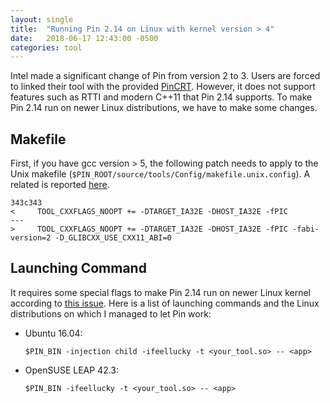 ```yaml
---
layout: single
title:  "Running Pin 2.14 on Linux with kernel version > 4"
date:   2018-06-17 12:43:00 -0500
categories: tool
---
```

Intel made a significant change of Pin from version 2 to 3. Users are forced to linked their tool with the provided [PinCRT][CRT]. However, it does not support features such as RTTI and modern C++11 that Pin 2.14 supports. To make Pin 2.14 run on newer Linux distributions, we have to make some changes.

## Makefile 
First, if you have gcc version > 5, the following patch needs to apply to the Unix makefile (`$PIN_ROOT/source/tools/Config/makefile.unix.config`). A related is reported [here][sst-issue].
```
343c343
<     TOOL_CXXFLAGS_NOOPT += -DTARGET_IA32E -DHOST_IA32E -fPIC
---
>     TOOL_CXXFLAGS_NOOPT += -DTARGET_IA32E -DHOST_IA32E -fPIC -fabi-version=2 -D_GLIBCXX_USE_CXX11_ABI=0
```

## Launching Command
It requires some special flags to make Pin 2.14 run on newer Linux kernel according to [this issue][zsim-issue]. 
Here is a list of launching commands and the Linux distributions on which I managed to let Pin work:

- Ubuntu 16.04:
    
    `$PIN_BIN -injection child -ifeellucky -t <your_tool.so> -- <app>`

- OpenSUSE LEAP 42.3:

    `$PIN_BIN -ifeellucky -t <your_tool.so> -- <app>`

[CRT]: https://software.intel.com/sites/default/files/managed/8e/f5/PinCRT.pdf
[zsim-issue]: https://github.com/s5z/zsim/issues/109
[sst-issue]: https://github.com/sstsimulator/sst-elements/issues/625
